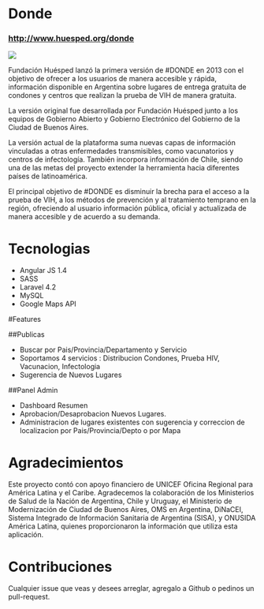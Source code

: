 # Donde

### http://www.huesped.org/donde
<img src="http://i.imgur.com/iDzO4ZH.png"/>

Fundación Huésped lanzó la primera versión de #DONDE en 2013 con el objetivo de ofrecer a los usuarios de manera accesible y rápida, información disponible en Argentina sobre lugares de entrega gratuita de condones y centros que realizan la prueba de VIH de manera gratuita.

La versión original fue desarrollada por Fundación Huésped junto a los equipos de Gobierno Abierto y Gobierno Electrónico del Gobierno de la Ciudad de Buenos Aires.

La versión actual de la plataforma suma nuevas capas de información vinculadas a otras enfermedades transmisibles, como vacunatorios y centros de infectología. También incorpora información de Chile, siendo una de las metas del proyecto extender la herramienta hacia diferentes países de latinoamérica.

El principal objetivo de #DONDE es disminuir la brecha para el acceso a la prueba de VIH, a los métodos de prevención y al tratamiento temprano en la región, ofreciendo al usuario información pública, oficial y actualizada de manera accesible y de acuerdo a su demanda.
# Tecnologias

- Angular JS 1.4
- SASS
- Laravel 4.2
- MySQL
- Google Maps API



#Features 

##Publicas
- Buscar por Pais/Provincia/Departamento y Servicio
- Soportamos 4 servicios : Distribucion Condones, Prueba HIV, Vacunacion, Infectologia
- Sugerencia de Nuevos Lugares

##Panel Admin
- Dashboard Resumen
- Aprobacion/Desaprobacion Nuevos Lugares.
- Administracion de lugares existentes con sugerencia y correccion de localizacion por Pais/Provincia/Depto o por Mapa 

# Agradecimientos

Este proyecto contó con apoyo financiero de UNICEF Oficina Regional para América Latina y el Caribe. Agradecemos la colaboración de los Ministerios de Salud de la Nación de Argentina, Chile y Uruguay, el Ministerio de Modernización de Ciudad de Buenos Aires, OMS en Argentina, DiNaCEI, Sistema Integrado de Información Sanitaria de Argentina (SISA), y ONUSIDA América Latina, quienes proporcionaron la información que utiliza esta aplicación.


# Contribuciones

Cualquier issue que veas y desees arreglar, agregalo a Github o pedinos un pull-request.

